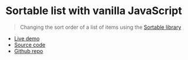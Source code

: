# Sortable list with vanilla JavaScript

> Changing the sort order of a list of items using the [Sortable library](https://github.com/SortableJS/Sortable)

- [Live demo](https://js-sortable-list-vanilla-javascript.rolandjlevy.repl.co/)
- [Source code](https://replit.com/@RolandJLevy/js-sortable-list-vanilla-javascript)
- [Github repo](https://github.com/rolandjlevy/js-sortable-list-vanilla-javascript)